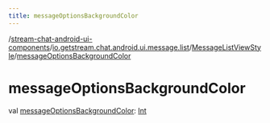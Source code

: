 ```yaml
---
title: messageOptionsBackgroundColor
---
```

/[stream-chat-android-ui-components](../../index.md)/[io.getstream.chat.android.ui.message.list](../index.md)/[MessageListViewStyle](index.md)/[messageOptionsBackgroundColor](messageOptionsBackgroundColor.md)  
  
  
  
# messageOptionsBackgroundColor  
val [messageOptionsBackgroundColor](messageOptionsBackgroundColor.md): [Int](https://kotlinlang.org/api/latest/jvm/stdlib/kotlin/-int/index.html)
